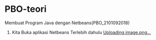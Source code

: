 # PBO-teori
Membuat Program Java dengan Netbeans(PBO_2101092018)

1. Kita Buka aplikasi Netbeans Terlebih dahulu
[Uploading image.png…]()

